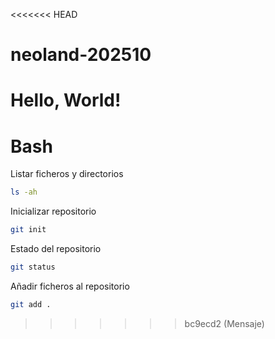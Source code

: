 <<<<<<< HEAD
# neoland-202510
Hello, World!
=======
# Bash

Listar ficheros y directorios

```sh
ls -ah
```

Inicializar repositorio

```sh
git init
```

Estado del repositorio

```sh
git status
```

Añadir ficheros al repositorio

```sh
git add .
```
>>>>>>> bc9ecd2 (Mensaje)
